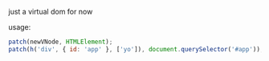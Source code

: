 just a virtual dom for now

usage:

```js
patch(newVNode, HTMLElement);
patch(h('div', { id: 'app' }, ['yo']), document.querySelector('#app'));
```
